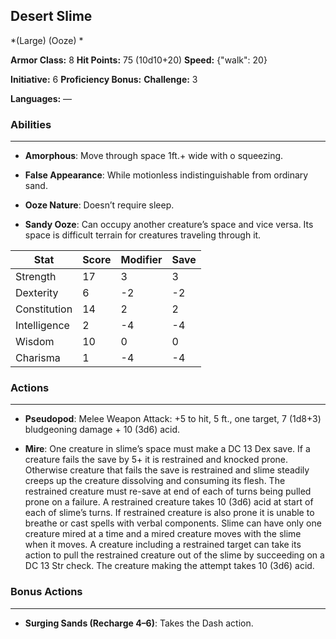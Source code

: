 ## Desert Slime
*(Large) (Ooze) *

**Armor Class:** 8
**Hit Points:** 75 (10d10+20)
**Speed:** {"walk": 20}

**Initiative:** 6
**Proficiency Bonus:**
**Challenge:** 3

**Languages:** —

### Abilities
 --- 
- **Amorphous**: Move through space 1ft.+ wide with o squeezing.

- **False Appearance**: While motionless indistinguishable from ordinary sand.

- **Ooze Nature**: Doesn’t require sleep.

- **Sandy Ooze**: Can occupy another creature’s space and vice versa. Its space is difficult terrain for creatures traveling through it.



| Stat | Score | Modifier | Save |
| ---- | ---- | ---- | ---- |
| Strength | 17 | 3 | 3 |
| Dexterity | 6 | -2 | -2 |
| Constitution | 14 | 2 | 2 |
| Intelligence | 2 | -4 | -4 |
| Wisdom | 10 | 0 | 0 |
| Charisma | 1 | -4 | -4 |

### Actions
 --- 
- **Pseudopod**: Melee Weapon Attack: +5 to hit, 5 ft., one target, 7 (1d8+3) bludgeoning damage + 10 (3d6) acid.

- **Mire**: One creature in slime’s space must make a DC 13 Dex save. If a creature fails the save by 5+ it is restrained and knocked prone. Otherwise creature that fails the save is restrained and slime steadily creeps up the creature dissolving and consuming its flesh. The restrained creature must re-save at end of each of turns being pulled prone on a failure. A restrained creature takes 10 (3d6) acid at start of each of slime’s turns. If restrained creature is also prone it is unable to breathe or cast spells with verbal components. Slime can have only one creature mired at a time and a mired creature moves with the slime when it moves. A creature including a restrained target can take its action to pull the restrained creature out of the slime by succeeding on a DC 13 Str check. The creature making the attempt takes 10 (3d6) acid.

### Bonus Actions
 --- 
- **Surging Sands (Recharge 4–6)**: Takes the Dash action.

